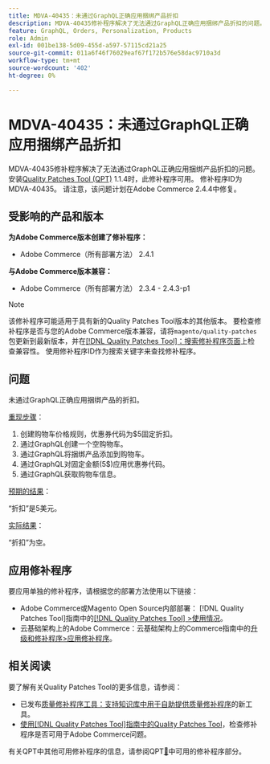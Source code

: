 ```yaml
---
title: MDVA-40435：未通过GraphQL正确应用捆绑产品折扣
description: MDVA-40435修补程序解决了无法通过GraphQL正确应用捆绑产品折扣的问题。 安装[Quality Patches Tool (QPT)](https://experienceleague.adobe.com/en/docs/commerce-operations/tools/quality-patches-tool/quality-patches-tool-to-self-serve-quality-patches) 1.1.4后，即可使用此修补程序。 修补程序ID为MDVA-40435。 请注意，该问题计划在Adobe Commerce 2.4.4中修复。
feature: GraphQL, Orders, Personalization, Products
role: Admin
exl-id: 001be138-5d09-455d-a597-57115cd21a25
source-git-commit: 011a6f46f76029eaf67f172b576e58dac9710a3d
workflow-type: tm+mt
source-wordcount: '402'
ht-degree: 0%

---
```


# MDVA-40435：未通过GraphQL正确应用捆绑产品折扣

MDVA-40435修补程序解决了无法通过GraphQL正确应用捆绑产品折扣的问题。 安装[Quality Patches Tool (QPT)](https://experienceleague.adobe.com/en/docs/commerce-operations/tools/quality-patches-tool/quality-patches-tool-to-self-serve-quality-patches) 1.1.4时，此修补程序可用。 修补程序ID为MDVA-40435。 请注意，该问题计划在Adobe Commerce 2.4.4中修复。

## 受影响的产品和版本

**为Adobe Commerce版本创建了修补程序：**

* Adobe Commerce（所有部署方法） 2.4.1

**与Adobe Commerce版本兼容：**

* Adobe Commerce（所有部署方法） 2.3.4 - 2.4.3-p1

>[!NOTE]
>
>该修补程序可能适用于具有新的Quality Patches Tool版本的其他版本。 要检查修补程序是否与您的Adobe Commerce版本兼容，请将`magento/quality-patches`包更新到最新版本，并在[[!DNL Quality Patches Tool]：搜索修补程序页面](https://experienceleague.adobe.com/en/docs/commerce-operations/tools/quality-patches-tool/quality-patches-tool-to-self-serve-quality-patches)上检查兼容性。 使用修补程序ID作为搜索关键字来查找修补程序。

## 问题

未通过GraphQL正确应用捆绑产品的折扣。

<u>重现步骤</u>：

1. 创建购物车价格规则，优惠券代码为$5固定折扣。
1. 通过GraphQL创建一个空购物车。
1. 通过GraphQL将捆绑产品添加到购物车。
1. 通过GraphQL对固定金额(5$)应用优惠券代码。
1. 通过GraphQL获取购物车信息。

<u>预期的结果</u>：

“折扣”是5美元。

<u>实际结果</u>：

“折扣”为空。

## 应用修补程序

要应用单独的修补程序，请根据您的部署方法使用以下链接：

* Adobe Commerce或Magento Open Source内部部署： [!DNL Quality Patches Tool]指南中的[[!DNL Quality Patches Tool] >使用情况](/help/tools/quality-patches-tool/usage.md)。
* 云基础架构上的Adobe Commerce：云基础架构上的Commerce指南中的[升级和修补程序>应用修补程序](https://experienceleague.adobe.com/docs/commerce-cloud-service/user-guide/develop/upgrade/apply-patches.html)。

## 相关阅读

要了解有关Quality Patches Tool的更多信息，请参阅：

* 已发布[质量修补程序工具：支持知识库中用于自助提供质量修补程序](https://experienceleague.adobe.com/en/docs/commerce-operations/tools/quality-patches-tool/quality-patches-tool-to-self-serve-quality-patches)的新工具。
* [使用[!DNL Quality Patches Tool]指南中的Quality Patches Tool](/help/tools/quality-patches-tool/patches-available-in-qpt/check-patch-for-magento-issue-with-magento-quality-patches.md)，检查修补程序是否可用于Adobe Commerce问题。

有关QPT中其他可用修补程序的信息，请参阅QPT[&#128279;](https://support.magento.com/hc/en-us/sections/360010506631-Patches-available-in-MQP-tool-)中可用的修补程序部分。
